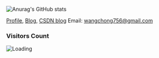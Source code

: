 ![Anurag's GitHub stats](https://github-readme-stats.vercel.app/api?username=2997ms)


[Profile](http://www.2997ms.com/2997ms_me), [Blog](http://www.2997ms.com), [CSDN blog](https://blog.csdn.net/u010885899)
Email: wangchong756@gmail.com

### Visitors Count
<img align="left" src = "https://profile-counter.glitch.me/2997ms/count.svg" alt ="Loading">
